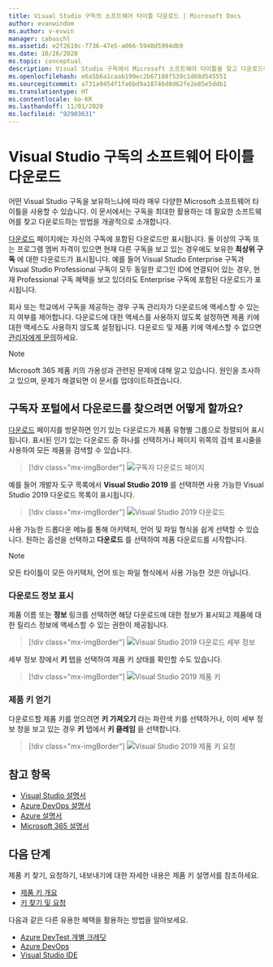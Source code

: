 ```yaml
---
title: Visual Studio 구독의 소프트웨어 타이틀 다운로드 | Microsoft Docs
author: evanwindom
ms.author: v-evwin
manager: cabuschl
ms.assetid: e2f2619c-7736-47e5-a066-5940d5994db9
ms.date: 10/26/2020
ms.topic: conceptual
description: Visual Studio 구독에서 Microsoft 소프트웨어 타이틀을 찾고 다운로드하는 방법을 알아봅니다.
ms.openlocfilehash: e6a5b6a1caab199ec2b67108f539c1d68d545551
ms.sourcegitcommit: a731a9454f1fa6bd9a18746d8d62fe2e85e5ddb1
ms.translationtype: HT
ms.contentlocale: ko-KR
ms.lasthandoff: 11/01/2020
ms.locfileid: "92903631"
---
```

# <a name="downloading-software-titles-in-visual-studio-subscriptions"></a>Visual Studio 구독의 소프트웨어 타이틀 다운로드
어떤 Visual Studio 구독을 보유하느냐에 따라 매우 다양한 Microsoft 소프트웨어 타이틀을 사용할 수 있습니다.  이 문서에서는 구독을 최대한 활용하는 데 필요한 소프트웨어를 찾고 다운로드하는 방법을 개괄적으로 소개합니다. 

[다운로드](https://my.visualstudio.com/downloads/featured) 페이지에는 자신의 구독에 포함된 다운로드만 표시됩니다.  둘 이상의 구독 또는 프로그램 멤버 자격이 있으면 현재 다른 구독을 보고 있는 경우에도 보유한 **최상위 구독** 에 대한 다운로드가 표시됩니다.  예를 들어 Visual Studio Enterprise 구독과 Visual Studio Professional 구독이 모두 동일한 로그인 ID에 연결되어 있는 경우, 현재 Professional 구독 혜택을 보고 있더라도 Enterprise 구독에 포함된 다운로드가 표시됩니다.  

회사 또는 학교에서 구독을 제공하는 경우 구독 관리자가 다운로드에 액세스할 수 있는지 여부를 제어합니다. 다운로드에 대한 액세스를 사용하지 않도록 설정하면 제품 키에 대한 액세스도 사용하지 않도록 설정됩니다. 다운로드 및 제품 키에 액세스할 수 없으면 [관리자에게 문의](contact-my-admin.md)하세요.

> [!NOTE]
> Microsoft 365 제품 키의 가용성과 관련된 문제에 대해 알고 있습니다.  원인을 조사하고 있으며, 문제가 해결되면 이 문서를 업데이트하겠습니다. 

## <a name="how-do-i-find-downloads-in-the-subscriber-portal"></a>구독자 포털에서 다운로드를 찾으려면 어떻게 할까요?
[다운로드](https://my.visualstudio.com/downloads/featured?wt.mc_id=o~msft~docs) 페이지를 방문하면 인기 있는 다운로드가 제품 유형별 그룹으로 정렬되어 표시됩니다.  표시된 인기 있는 다운로드 중 하나를 선택하거나 페이지 위쪽의 검색 표시줄을 사용하여 모든 제품을 검색할 수 있습니다.
> [!div class="mx-imgBorder"]
> ![구독자 다운로드 페이지](_img/subscriber-downloads/subscriber-downloads-resized.png "다운로드 블레이드를 선택하면 가장 인기 있는 다운로드 항목이 표시됩니다.")

예를 들어 개발자 도구 목록에서 **Visual Studio 2019** 를 선택하면 사용 가능한 Visual Studio 2019 다운로드 목록이 표시됩니다.
> [!div class="mx-imgBorder"]
> ![Visual Studio 2019 다운로드](_img/subscriber-downloads/vs2019-product-list.png "제품을 선택하면 사용 가능한 버전 목록이 표시됩니다.")

사용 가능한 드롭다운 메뉴를 통해 아키텍처, 언어 및 파일 형식을 쉽게 선택할 수 있습니다. 원하는 옵션을 선택하고 **다운로드** 를 선택하여 제품 다운로드를 시작합니다.

> [!NOTE]
> 모든 타이틀이 모든 아키텍처, 언어 또는 파일 형식에서 사용 가능한 것은 아닙니다.  

### <a name="displaying-download-details"></a>다운로드 정보 표시
제품 이름 또는 **정보** 링크를 선택하면 해당 다운로드에 대한 정보가 표시되고 제품에 대한 릴리스 정보에 액세스할 수 있는 권한이 제공됩니다.
> [!div class="mx-imgBorder"]
> ![Visual Studio 2019 다운로드 세부 정보](_img/subscriber-downloads/vs2019-info.png "정보 탭에서 다운로드에 대한 정보를 확인하고 릴리스 정보에 액세스할 수 있습니다.")

세부 정보 창에서 **키** 탭을 선택하여 제품 키 상태를 확인할 수도 있습니다.
> [!div class="mx-imgBorder"]
> ![Visual Studio 2019 제품 키](_img/subscriber-downloads/vs2019-keys.png "키 탭에서 남은 키 수를 확인하고 사용 가능한 키를 요청할 수 있습니다.")

### <a name="obtaining-product-keys"></a>제품 키 얻기
다운로드할 제품 키를 얻으려면 **키 가져오기** 라는 파란색 키를 선택하거나, 이미 세부 정보 창을 보고 있는 경우 **키** 탭에서 **키 클레임** 을 선택합니다.
> [!div class="mx-imgBorder"]
> ![Visual Studio 2019 제품 키 요청](_img/subscriber-downloads/vs2019-claim-keys.png "남은 키를 요청하려면 키 클레임을 선택합니다.")

## <a name="see-also"></a>참고 항목
- [Visual Studio 설명서](/visualstudio/)
- [Azure DevOps 설명서](/azure/devops/)
- [Azure 설명서](/azure/)
- [Microsoft 365 설명서](/microsoft-365/)

## <a name="next-steps"></a>다음 단계
제품 키 찾기, 요청하기, 내보내기에 대한 자세한 내용은 제품 키 설명서를 참조하세요.
- [제품 키 개요](product-keys.md)
- [키 찾기 및 요청](find-keys.md)

다음과 같은 다른 유용한 혜택을 활용하는 방법을 알아보세요.
- [Azure DevTest 개별 크레딧](vs-azure.md)
- [Azure DevOps](vs-azure-devops.md)
- [Visual Studio IDE](vs-ide-benefit.md)